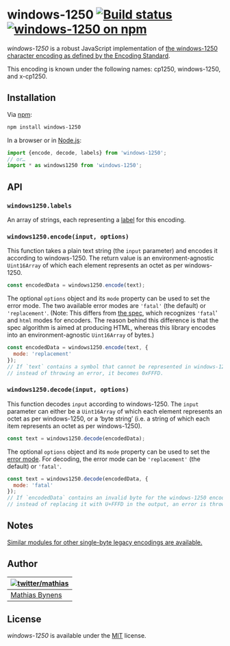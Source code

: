 # windows-1250 [![Build status](https://github.com/mathiasbynens/windows-1250/workflows/run-checks/badge.svg)](https://github.com/mathiasbynens/windows-1250/actions?query=workflow%3Arun-checks) [![windows-1250 on npm](https://img.shields.io/npm/v/windows-1250)](https://www.npmjs.com/package/windows-1250)

_windows-1250_ is a robust JavaScript implementation of [the windows-1250 character encoding as defined by the Encoding Standard](https://encoding.spec.whatwg.org/#windows-1250).

This encoding is known under the following names: cp1250, windows-1250, and x-cp1250.

## Installation

Via [npm](https://www.npmjs.com/):

```bash
npm install windows-1250
```

In a browser or in [Node.js](https://nodejs.org/):

```js
import {encode, decode, labels} from 'windows-1250';
// or…
import * as windows1250 from 'windows-1250';
```

## API

### `windows1250.labels`

An array of strings, each representing a [label](https://encoding.spec.whatwg.org/#label) for this encoding.

### `windows1250.encode(input, options)`

This function takes a plain text string (the `input` parameter) and encodes it according to windows-1250. The return value is an environment-agnostic `Uint16Array` of which each element represents an octet as per windows-1250.

```js
const encodedData = windows1250.encode(text);
```

The optional `options` object and its `mode` property can be used to set the error mode. The two available error modes are `'fatal'` (the default) or `'replacement'`. (Note: This differs from [the spec](https://encoding.spec.whatwg.org/#error-mode), which recognizes `'fatal`' and `html` modes for encoders. The reason behind this difference is that the spec algorithm is aimed at producing HTML, whereas this library encodes into an environment-agnostic `Uint16Array` of bytes.)

```js
const encodedData = windows1250.encode(text, {
  mode: 'replacement'
});
// If `text` contains a symbol that cannot be represented in windows-1250,
// instead of throwing an error, it becomes 0xFFFD.
```

### `windows1250.decode(input, options)`

This function decodes `input` according to windows-1250. The `input` parameter can either be a `Uint16Array` of which each element represents an octet as per windows-1250, or a ‘byte string’ (i.e. a string of which each item represents an octet as per windows-1250).

```js
const text = windows1250.decode(encodedData);
```

The optional `options` object and its `mode` property can be used to set the [error mode](https://encoding.spec.whatwg.org/#error-mode). For decoding, the error mode can be `'replacement'` (the default) or `'fatal'`.

```js
const text = windows1250.decode(encodedData, {
  mode: 'fatal'
});
// If `encodedData` contains an invalid byte for the windows-1250 encoding,
// instead of replacing it with U+FFFD in the output, an error is thrown.
```

## Notes

[Similar modules for other single-byte legacy encodings are available.](https://www.npmjs.com/browse/keyword/legacy-encoding)

## Author

| [![twitter/mathias](https://gravatar.com/avatar/24e08a9ea84deb17ae121074d0f17125?s=70)](https://twitter.com/mathias "Follow @mathias on Twitter") |
|---|
| [Mathias Bynens](https://mathiasbynens.be/) |

## License

_windows-1250_ is available under the [MIT](https://mths.be/mit) license.

